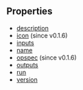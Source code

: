 ## Properties

* [description](description.md)
* [icon](icon.md) (since v0.1.6)
* [inputs](inputs/README.md)
* [name](name.md)
* [opspec](opspec.md) (since v0.1.6)
* [outputs](outputs/README.md)
* [run](run/README.md)
* [version](version.md)
